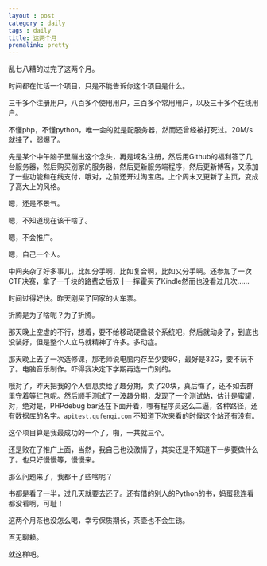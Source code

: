 ```yaml
---
layout : post
category : daily
tags : daily
title: 这两个月
premalink: pretty
---
```


乱七八糟的过完了这两个月。

时间都在忙活一个项目，只是不能告诉你这个项目是什么。

三千多个注册用户，八百多个使用用户，三百多个常用用户，以及三十多个在线用户。

不懂php，不懂python，唯一会的就是配服务器，然而还曾经被打死过。20M/s就挂了，弱爆了。

先是某个中午脑子里蹦出这个念头，再是域名注册，然后用Github的福利答了几台服务器，然后购买别家的服务器，然后更新服务端程序，然后更新博客，又添加了一些功能和在线支付，哦对，之前还开过淘宝店。上个周末又更新了主页，变成了高大上的风格。

嗯，还是不景气。

嗯，不知道现在该干啥了。

嗯，不会推广。

嗯，自己一个人。

中间夹杂了好多事儿，比如分手啊，比如复合啊，比如又分手啊。还参加了一次CTF决赛，拿了一千块的路费之后双十一挥霍买了Kindle然而也没看过几次……

时间过得好快。昨天刚买了回家的火车票。

折腾是为了啥呢？为了折腾。

那天晚上空虚的不行，想着，要不给移动硬盘装个系统吧，然后就动身了，到底也没装好，但是整个人立马就精神了许多。多动症。

那天晚上去了一次选修课，那老师说电脑内存至少要8G，最好是32G，要不玩不了。电脑音乐制作。吓得我决定下学期再选一门别的。

哦对了，昨天把我的个人信息卖给了趣分期，卖了20块，真后悔了，还不如去群里守着等红包呢。然后顺手测试了一波趣分期，发现了一个测试站，估计是蜜罐，对，绝对是，PHPdebug bar还在下面开着，哪有程序员这么二逼，各种路径，还有数据库的名字。`apitest.qufenqi.com` 不知道下次来看的时候这个站还有没有。

这个项目算是我最成功的一个了，啪，一共就三个。

还是败在了推广上面，当然，我自己也没激情了，其实还是不知道下一步要做什么了。也只好慢慢等，慢慢来。

那么问题来了，我都干了些啥呢？

书都是看了一半，过几天就要去还了。还有借的别人的Python的书，妈蛋我连看都没看啊，可耻！

这两个月茶也没怎么喝，幸亏保质期长，茶壶也不会生锈。

百无聊赖。

就这样吧。


